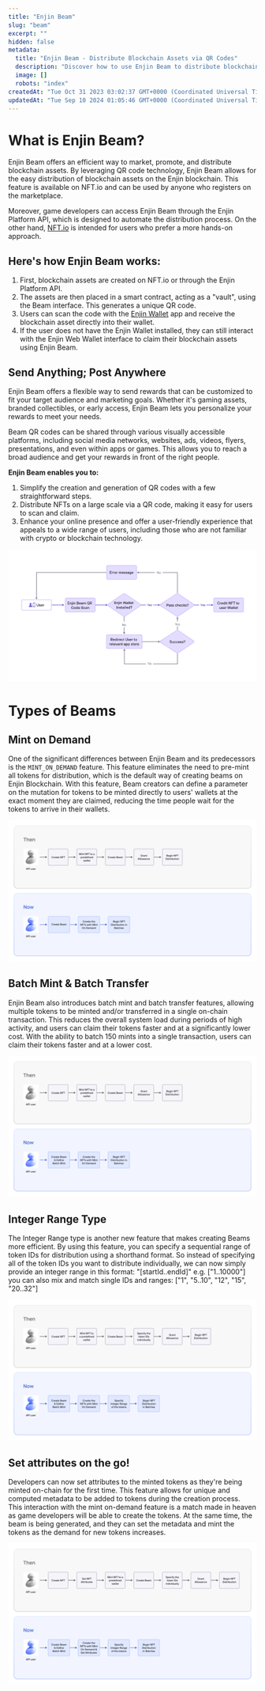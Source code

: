 ```yaml
---
title: "Enjin Beam"
slug: "beam"
excerpt: ""
hidden: false
metadata: 
  title: "Enjin Beam - Distribute Blockchain Assets via QR Codes"
  description: "Discover how to use Enjin Beam to distribute blockchain assets through QR codes, making it easy to send and receive NFTs and tokens."
  image: []
  robots: "index"
createdAt: "Tue Oct 31 2023 03:02:37 GMT+0000 (Coordinated Universal Time)"
updatedAt: "Tue Sep 10 2024 01:05:46 GMT+0000 (Coordinated Universal Time)"
---
```

# What is Enjin Beam?

Enjin Beam offers an efficient way to market, promote, and distribute blockchain assets. By leveraging QR code technology, Enjin Beam allows for the easy distribution of blockchain assets on the Enjin blockchain. This feature is available on NFT.io and can be used by anyone who registers on the marketplace.

Moreover, game developers can access Enjin Beam through the Enjin Platform API, which is designed to automate the distribution process. On the other hand, [NFT.io](https://nft.io/) is intended for users who prefer a more hands-on approach.

## Here's how Enjin Beam works:

1. First, blockchain assets are created on NFT.io or through the Enjin Platform API.
2. The assets are then placed in a smart contract, acting as a "vault", using the Beam interface. This generates a unique QR code.
3. Users can scan the code with the [Enjin Wallet](https://enjin.io/products/wallet) app and receive the blockchain asset directly into their wallet.
4. If the user does not have the Enjin Wallet installed, they can still interact with the Enjin Web Wallet interface to claim their blockchain assets using Enjin Beam.

## Send Anything; Post Anywhere

Enjin Beam offers a flexible way to send rewards that can be customized to fit your target audience and marketing goals. Whether it's gaming assets, branded collectibles, or early access, Enjin Beam lets you personalize your rewards to meet your needs.

Beam QR codes can be shared through various visually accessible platforms, including social media networks, websites, ads, videos, flyers, presentations, and even within apps or games. This allows you to reach a broad audience and get your rewards in front of the right people.

**Enjin Beam enables you to:**

1. Simplify the creation and generation of QR codes with a few straightforward steps.
2. Distribute NFTs on a large scale via a QR code, making it easy for users to scan and claim.
3. Enhance your online presence and offer a user-friendly experience that appeals to a wide range of users, including those who are not familiar with crypto or blockchain technology.

![](./img/8.png)

# Types of Beams

## Mint on Demand

One of the significant differences between Enjin Beam and its predecessors is the `MINT_ON_DEMAND` feature. This feature eliminates the need to pre-mint all tokens for distribution, which is the default way of creating beams on Enjin Blockchain. With this feature, Beam creators can define a parameter on the mutation for tokens to be minted directly to users' wallets at the exact moment they are claimed, reducing the time people wait for the tokens to arrive in their wallets.

![](./img/9.png)

## Batch Mint & Batch Transfer

Enjin Beam also introduces batch mint and batch transfer features, allowing multiple tokens to be minted and/or transferred in a single on-chain transaction. This reduces the overall system load during periods of high activity, and users can claim their tokens faster and at a  significantly lower cost. With the ability to batch 150 mints into a single transaction, users can claim their tokens faster and at a lower cost.

![](./img/10.png)

## Integer Range Type

The Integer Range type is another new feature that makes creating Beams more efficient. By using this feature, you can specify a sequential range of token IDs for distribution using a shorthand format. So instead of specifying all of the token IDs you want to distribute individually, we can now simply provide an integer range in this format: "[startId..endId]" e.g. ["1..10000"] you can also mix and match single IDs and ranges: ["1", "5..10", "12", "15", "20..32"]

![](./img/11.png)

## Set attributes on the go!

Developers can now set attributes to the minted tokens as they're being minted on-chain for the first time. This feature allows for unique and computed metadata to be added to tokens during the creation process.  
This interaction with the mint on-demand feature is a match made in heaven as game developers will be able to create the tokens. At the same time, the beam is being generated, and they can set the metadata and mint the tokens as the demand for new tokens increases.

![](./img/12.png)
